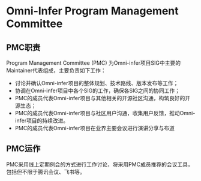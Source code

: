 # Omni-Infer Program Management Committee

## PMC职责
Program Management Committee (PMC) 为Omni-infer项目SIG中主要的Maintainer代表组成，主要负责如下工作：
- 讨论并确认Omni-infer项目的整体规划、技术路线、版本发布等工作；
- 协调在Omni-infer项目中各个SIG的工作，确保各SIG之间的协同工作；
- PMC的成员代表Omni-infer项目与其他相关的开源社区沟通，构筑良好的开源生态；
- PMC的成员代表Omni-infer项目与社区用户沟通，收集用户反馈，推动Omni-infer项目的持续改进。
- PMC的成员代表Omni-infer项目在业界主要会议进行演讲分享与布道

## PMC运作
PMC采用线上定期例会的方式进行工作讨论，将采用PMC成员推荐的会议工具，包括但不限于腾讯会议、飞书等。




